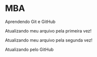 # MBA

Aprendendo Git e GitHub



Atualizando meu arquivo pela primeira vez!

Atualizando meu arquivo pela segunda vez!

Atualizando pelo GitHub
